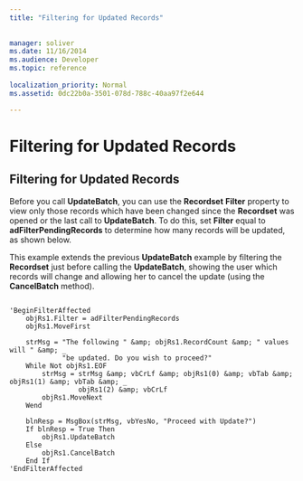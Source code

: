 ```yaml
---
title: "Filtering for Updated Records"
 
 
manager: soliver
ms.date: 11/16/2014
ms.audience: Developer
ms.topic: reference
  
localization_priority: Normal
ms.assetid: 0dc22b0a-3501-078d-788c-40aa97f2e644

---
```


# Filtering for Updated Records

## Filtering for Updated Records

Before you call **UpdateBatch**, you can use the **Recordset** **Filter** property to view only those records which have been changed since the **Recordset** was opened or the last call to **UpdateBatch**. To do this, set **Filter** equal to **adFilterPendingRecords** to determine how many records will be updated, as shown below. 
  
This example extends the previous **UpdateBatch** example by filtering the **Recordset** just before calling the **UpdateBatch**, showing the user which records will change and allowing her to cancel the update (using the **CancelBatch** method). 
  
```
 
'BeginFilterAffected 
    objRs1.Filter = adFilterPendingRecords 
    objRs1.MoveFirst 
     
    strMsg = "The following " &amp; objRs1.RecordCount &amp; " values will " &amp; _ 
             "be updated. Do you wish to proceed?" 
    While Not objRs1.EOF 
        strMsg = strMsg &amp; vbCrLf &amp; objRs1(0) &amp; vbTab &amp; objRs1(1) &amp; vbTab &amp; _ 
                 objRs1(2) &amp; vbCrLf 
        objRs1.MoveNext 
    Wend 
     
    blnResp = MsgBox(strMsg, vbYesNo, "Proceed with Update?") 
    If blnResp = True Then 
        objRs1.UpdateBatch 
    Else 
        objRs1.CancelBatch 
    End If 
'EndFilterAffected 

```



